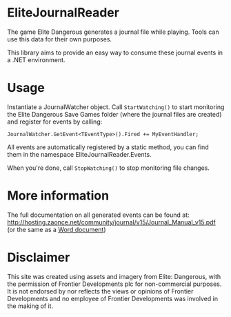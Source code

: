 # EliteJournalReader

The game Elite Dangerous generates a journal file while playing.
Tools can use this data for their own purposes. 

This library aims to provide an easy way to consume these journal events
in a .NET environment.

# Usage

Instantiate a JournalWatcher object. Call `StartWatching()` to start
monitoring the Elite Dangerous Save Games folder (where the journal files are created)
and register for events by calling:

	JournalWatcher.GetEvent<TEventType>().Fired += MyEventHandler;

All events are automatically registered by a static method, you can find them
in the namespace EliteJournalReader.Events.

When you're done, call `StopWatching()` to stop monitoring file changes.

# More information
The full documentation on all generated events can be found at:
http://hosting.zaonce.net/community/journal/v15/Journal_Manual_v15.pdf
(or the same as a 
[Word document](http://hosting.zaonce.net/community/journal/v15/Journal_Manual_v15.doc))

# Disclaimer
This site was created using assets and imagery from Elite: Dangerous, 
with the permission of Frontier Developments plc for non-commercial purposes. 
It is not endorsed by nor reflects the views or opinions of Frontier Developments 
and no employee of Frontier Developments was involved in the making of it.
